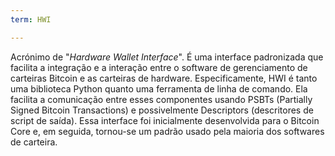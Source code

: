 ```yaml
---
term: HWI

---
```

Acrónimo de "*Hardware Wallet Interface*". É uma interface padronizada que facilita a integração e a interação entre o software de gerenciamento de carteiras Bitcoin e as carteiras de hardware. Especificamente, HWI é tanto uma biblioteca Python quanto uma ferramenta de linha de comando. Ela facilita a comunicação entre esses componentes usando PSBTs (Partially Signed Bitcoin Transactions) e possivelmente Descriptors (descritores de script de saída). Essa interface foi inicialmente desenvolvida para o Bitcoin Core e, em seguida, tornou-se um padrão usado pela maioria dos softwares de carteira.